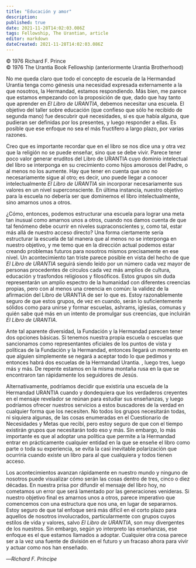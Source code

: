 ```yaml
---
title: "Educación y amor"
description: 
published: true
date: 2021-11-28T14:02:03.086Z
tags: Fellowship, The Urantian, article
editor: markdown
dateCreated: 2021-11-28T14:02:03.086Z
---
```


<p class="v-card v-sheet theme--light grey lighten-3 px-2">© 1976 Richard F. Prince<br>© 1976 The Urantia Book Fellowship (anteriormente Urantia Brotherhood)</p>


No me queda claro que todo el concepto de escuela de la Hermandad Urantia tenga como génesis una necesidad expresada externamente a la que nosotros, la Hermandad, estamos respondiendo. Más bien, me parece que estamos empezando con la proposición de que, dado que hay tanto que aprender en _El Libro de URANTIA_, debemos necesitar una escuela. El objetivo del taller sobre educación (que confieso que sólo he recibido de segunda mano) fue descubrir qué necesidades, si es que había alguna, que pudieran ser definidas por los presentes, y luego responder a ellas. Es posible que ese enfoque no sea el más fructífero a largo plazo, por varias razones.

Creo que es importante recordar que en el libro se nos dice una y otra vez que la religión no se puede enseñar, sino que se debe vivir. Parece tener poco valor generar eruditos del Libro de URANTIA cuyo dominio intelectual del libro se interponga en su crecimiento como hijos amorosos del Padre, o al menos no los aumente. Hay que tener en cuenta que uno no necesariamente sigue al otro; es decir, uno puede llegar a conocer intelectualmente _El Libro de URANTIA_ sin incorporar necesariamente sus valores en un nivel superconsciente. En última instancia, nuestro objetivo para la escuela no debería ser que dominemos el libro intelectualmente, sino amarnos unos a otros.

¿Cómo, entonces, podemos estructurar una escuela para lograr una meta tan inusual como amarnos unos a otros, cuando nos damos cuenta de que tal fenómeno debe ocurrir en niveles supraconscientes y, como tal, estar más allá de nuestro acceso directo? Una forma ciertamente sería estructurar la escuela de tal manera que al menos no se interponga en nuestro objetivo, y me temo que en la dirección actual podemos estar creando problemas futuros para nosotros mismos precisamente en ese nivel. Un acontecimiento tan triste parece posible en vista del hecho de que _El Libro de URANTIA_ seguirá siendo leído por un número cada vez mayor de personas procedentes de círculos cada vez más amplios de cultura, educación y trasfondos religiosos y filosóficos. Estos grupos sin duda representarán un amplio espectro de la humanidad con diferentes creencias propias, pero con al menos una creencia en común: la validez de la afirmación del Libro de URANTIA de ser lo que es. Estoy razonablemente seguro de que estos grupos, de vez en cuando, serán lo suficientemente sólidos como para unirse y formar escuelas, ashrams, iglesias, comunas y quién sabe qué más en un intento de promulgar sus creencias, que incluirán _El Libro de URANTIA_.

Ante tal aparente diversidad, la Fundación y la Hermandad parecen tener dos opciones básicas. Si tenemos nuestra propia escuela o escuelas que sancionamos como representantes oficiales de los puntos de vista y políticas de la Fundación y la Hermandad, entonces llegará un momento en que alguien simplemente se negará a aceptar todo lo que pedimos y entonces habrá dos escuelas de la Hermandad Urantia. , luego tres, luego más y más. De repente estamos en la misma montaña rusa en la que se encontraron tan rápidamente los seguidores de Jesús.

Alternativamente, podríamos decidir que existiría una escuela de la Hermandad URANTIA cuando y dondequiera que los verdaderos creyentes en el mensaje revelador se reúnan para estudiar sus enseñanzas, y luego podríamos ofrecer nuestros servicios a estos buscadores de la verdad en cualquier forma que los necesiten. No todos los grupos necesitarán todas, ni siquiera algunas, de las cosas enumeradas en el Cuestionario de Necesidades y Metas que recibí, pero estoy seguro de que con el tiempo existirán grupos que necesitarán todo eso y más. Sin embargo, lo más importante es que al adoptar una política que permite a la Hermandad entrar en prácticamente cualquier entidad en la que se enseñe el libro como parte o toda su experiencia, se evita la casi inevitable polarización que ocurriría cuando existe un libro para al que cualquiera y todos tienen acceso.

Los acontecimientos avanzan rápidamente en nuestro mundo y ninguno de nosotros puede visualizar cómo serán las cosas dentro de tres, cinco o diez décadas. En nuestra prisa por difundir el mensaje del libro hoy, no cometamos un error que será lamentado por las generaciones venideras. Si nuestro objetivo final es amarnos unos a otros, parece imperativo que comencemos con una estructura que nos una, en lugar de separarnos. Estoy seguro de que tal enfoque será más difícil en el corto plazo para aquellos de nosotros involucrados, particularmente con grupos cuyos estilos de vida y valores, salvo _El Libro de URANTIA_, son muy divergentes de los nuestros. Sin embargo, según yo interpreto las enseñanzas, ese enfoque es el que estamos llamados a adoptar. Cualquier otra cosa parece ser a la vez una fuente de división en el futuro y un fracaso ahora para vivir y actuar como nos han enseñado.

—_Richard F. Príncipe_

